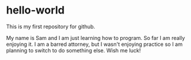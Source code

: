 # hello-world
This is my first repository for github.

My name is Sam and I am just learning how to program.  So far I am really enjoying it.  I am a barred attorney, but I wasn't enjoying practice so I am planning to switch to do something else.  Wish me luck!
